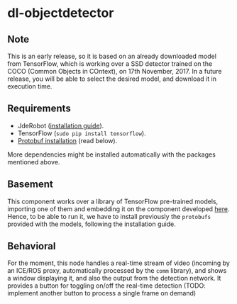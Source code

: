 # dl-objectdetector
## Note
This is an early release, so it is based on an already downloaded model from TensorFlow, which is working over a SSD detector trained on the COCO (Common Objects in COntext), on 17th November, 2017. In a future release, you will be able to select the desired model, and download it in execution time.
## Requirements
* JdeRobot ([installation guide](http://jderobot.org/Installation)).
* TensorFlow (```sudo pip install tensorflow```).
* [Protobuf installation](https://github.com/tensorflow/models/tree/master/research/object_detection) (read below).

More dependencies might be installed automatically with the packages mentioned above.

## Basement
This component works over a library of TensorFlow pre-trained models, importing one of them and embedding it on the component developed [here](https://github.com/RoboticsURJC-students/2017-tfg-nacho_condes). Hence, to be able to run it, we have to install previously the ```protobufs``` provided with the models, following the installation guide.

## Behavioral
For the moment, this node handles a real-time stream of video (incoming by an ICE/ROS proxy, automatically processed by the `comm` library), and shows a window displaying it, and also the output from the detection network. It provides a button for toggling on/off the real-time detection (TODO: implement another button to process a single frame on demand)
